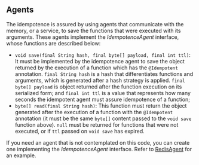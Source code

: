 ## Agents

The idempotence is assured by using agents that communicate with the memory, or a
service, to save the functions that were executed with its arguments. These
agents implement the _IdempotenceAgent_ interface, whose functions are described
below:

* `void save(final String hash, final byte[] payload, final int ttl)`: It must
  be implemented by the idempotence agent to save the object returned by the
  execution of a function which has the `@Idempotent` annotation.
  `final String hash` is a hash that differentiates functions and arguments, which
  is generated after a hash strategy is applied. `final byte[] payload` is object
  returned after the function execution on its serialized form; and `final int ttl`
  is a value that represents how many seconds the idempotent agent must assure
  idempotence of a function;
* `byte[] read(final String hash)`: This function must return the object generated
  after the execution of a function with the `@Idempotent` annotation (it must
  be the same `byte[]` content passed to the `void save` function above). `null`
  must be returned for functions that were not executed, or if `ttl` passed on
  `void save` has expired.
  
If you need an agent that is not contemplated on this code, you can create one
implementing the *IdempotenceAgent* interface. Refer to
[RedisAgent](https://github.com/vitorcezli/springext/blob/main/src/main/java/io/github/vitorcezli/idempotence/agents/redis/RedisAgent.java)
for an example.